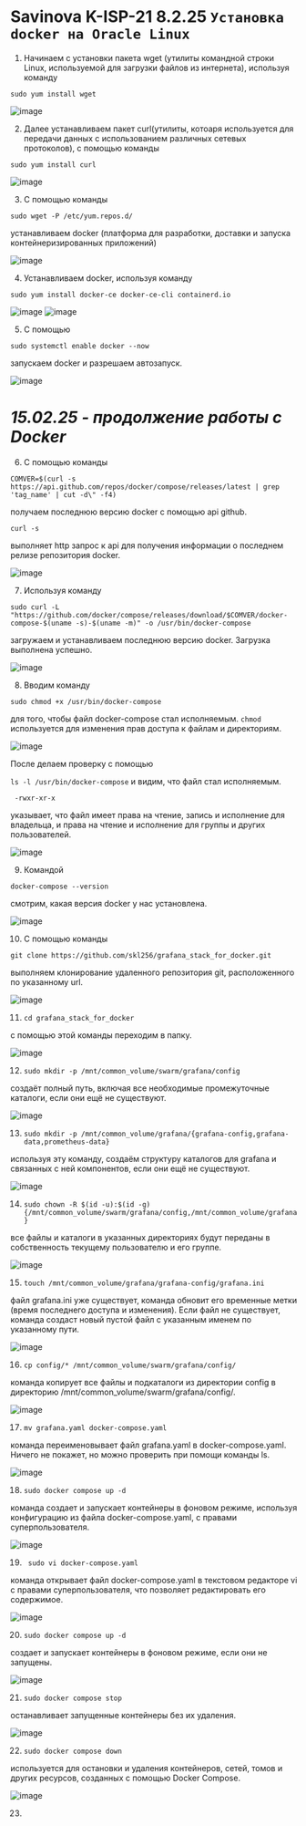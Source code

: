 # Savinova K-ISP-21 8.2.25 ``` Установка docker на Oracle Linux ```
1. Начинаем с установки пакета wget (утилиты командной строки Linux, используемой для загрузки файлов из интернета), используя команду

``` sudo yum install wget ```
   
![image](https://github.com/user-attachments/assets/f5a266e4-198d-4bfc-ad12-3e4c3dae1731)

2. Далее устанавливаем пакет curl(утилиты, котоаря используется для передачи данных с использованием различных сетевых протоколов), с помощью команды

``` sudo yum install curl ```
   
![image](https://github.com/user-attachments/assets/6ea4a9f9-8743-476f-bc5b-9941644ebe5b)

3. С помощью команды

``` sudo wget -P /etc/yum.repos.d/ ```

устанавливаем docker (платформа для разработки, доставки и запуска контейнеризированных приложений)

![image](https://github.com/user-attachments/assets/826c9bf0-6a7b-4098-a16c-6560a6f184f2)

4. Устанавливаем docker, используя команду

``` sudo yum install docker-ce docker-ce-cli containerd.io ```

![image](https://github.com/user-attachments/assets/3b99f2b3-db3b-4ace-8063-35bea3465781)
![image](https://github.com/user-attachments/assets/a565ba48-96f7-4ee5-9d63-e31a6622648a)

5. С помощью
   
``` sudo systemctl enable docker --now ```

запускаем docker и разрешаем автозапуск.

![image](https://github.com/user-attachments/assets/978f74c7-b98e-4f31-8a6d-5613cb703c32)

# ***15.02.25 - продолжение работы c Docker***

6. С помощью команды
   
``` COMVER=$(curl -s https://api.github.com/repos/docker/compose/releases/latest | grep 'tag_name' | cut -d\" -f4) ```

получаем последнюю версию docker с помощью api github.

``` curl -s ```

выполняет http запрос к api для получения информации о последнем релизе репозитория docker.

![image](https://github.com/user-attachments/assets/b7b31ad6-be0e-47ed-a307-0e99c2a3100b)

7. Используя команду
   
``` sudo curl -L "https://github.com/docker/compose/releases/download/$COMVER/docker-compose-$(uname -s)-$(uname -m)" -o /usr/bin/docker-compose ```

загружаем и устанавливаем последнюю версию docker. Загрузка выполнена успешно.

![image](https://github.com/user-attachments/assets/7059a51f-525d-4230-9ef3-a8b13c5f592b)

8. Вводим команду

``` sudo chmod +x /usr/bin/docker-compose ```

для того, чтобы файл docker-compose стал исполняемым.
``` chmod ```
используется для изменения прав доступа к файлам и директориям.

![image](https://github.com/user-attachments/assets/a66d55f5-b7ce-465e-b6f4-f9d359a14f4c)

После делаем проверку с помощью

``` ls -l /usr/bin/docker-compose ``` и видим, что файл стал исполняемым.


``` -rwxr-xr-x```

указывает, что файл имеет права на чтение, запись и исполнение для владельца, и права на чтение и исполнение для группы и других пользователей.

![image](https://github.com/user-attachments/assets/c2d7aeff-509d-438b-8b4f-6e6e483c3e48)

9. Командой

```docker-compose --version ```

смотрим, какая версия docker у нас установлена.

![image](https://github.com/user-attachments/assets/15a60e16-9c15-4e72-9558-db442e540328)

10. С помощью команды

``` git clone https://github.com/skl256/grafana_stack_for_docker.git ```

выполняем клонирование удаленного репозитория git, расположенного по указанному url.

![image](https://github.com/user-attachments/assets/704db6ec-a705-4339-8b13-71de3bfed61a)

11. ``` cd grafana_stack_for_docker ```
    
с помощью этой команды переходим в папку.

![image](https://github.com/user-attachments/assets/3f158e04-e77f-4263-908c-ba9fc3129cca)

12. ```sudo mkdir -p /mnt/common_volume/swarm/grafana/config```

создаёт полный путь, включая все необходимые промежуточные каталоги, если они ещё не существуют.

![image](https://github.com/user-attachments/assets/d081e98c-9f08-464e-98ae-0bb180906404)

13. ```sudo mkdir -p /mnt/common_volume/grafana/{grafana-config,grafana-data,prometheus-data}```

используя эту команду, создаём структуру каталогов для grafana и связанных с ней компонентов, если они ещё не существуют.

![image](https://github.com/user-attachments/assets/cdaabf6e-1cec-41d9-a18c-daaf522c7e1e)

14. ``` sudo chown -R $(id -u):$(id -g) {/mnt/common_volume/swarm/grafana/config,/mnt/common_volume/grafana} ```

все файлы и каталоги в указанных директориях будут переданы в собственность текущему пользователю и его группе.

![image](https://github.com/user-attachments/assets/1bb4c071-a037-4bbe-b950-b9f6b615ac89)

15. ```touch /mnt/common_volume/grafana/grafana-config/grafana.ini```

файл grafana.ini уже существует, команда обновит его временные метки (время последнего доступа и изменения). Если файл не существует, команда создаст новый пустой файл с указанным именем по указанному пути.

![image](https://github.com/user-attachments/assets/8af235f9-2490-4305-9cc4-ca0776e78f33)

16. ```cp config/* /mnt/common_volume/swarm/grafana/config/ ```
    
команда копирует все файлы и подкаталоги из директории config в директорию /mnt/common_volume/swarm/grafana/config/.

![image](https://github.com/user-attachments/assets/8bf87f67-842c-49df-9554-05ed6d6f471c)

17. ``` mv grafana.yaml docker-compose.yaml ```

команда переименовывает файл grafana.yaml в docker-compose.yaml. Ничего не покажет, но можно проверить при помощи команды ls.

![image](https://github.com/user-attachments/assets/117ac187-6983-42df-b5e7-2ec3954603fb)

18. ```sudo docker compose up -d```

команда создает и запускает контейнеры в фоновом режиме, используя конфигурацию из файла docker-compose.yaml, с правами суперпользователя.

![image](https://github.com/user-attachments/assets/59331e3e-2b28-4a28-bd64-0da33c017b28)

19. ``` sudo vi docker-compose.yaml```

команда открывает файл docker-compose.yaml в текстовом редакторе vi с правами суперпользователя, что позволяет редактировать его содержимое. 

![image](https://github.com/user-attachments/assets/d71ccbab-5abc-4e41-8909-4b9c2e72b5e4)

20. `sudo docker compose up -d`
    
создает и запускает контейнеры в фоновом режиме, если они не запущены.

![image](https://github.com/user-attachments/assets/bc158efa-1391-41e6-b91b-a104baf53443)

21. `sudo docker compose stop`

останавливает запущенные контейнеры без их удаления.

![image](https://github.com/user-attachments/assets/6e2f71cf-24c1-4977-a45c-01e2dbdda23d)

22. ` sudo docker compose down `

используется для остановки и удаления контейнеров, сетей, томов и других ресурсов, созданных с помощью Docker Compose.

![image](https://github.com/user-attachments/assets/d42f8693-ed9a-4b10-875a-9bfd51e2493d)

23. 

 





